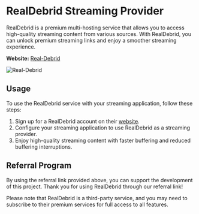 # RealDebrid Streaming Provider

RealDebrid is a premium multi-hosting service that allows you to access high-quality streaming content from various sources. With RealDebrid, you can unlock premium streaming links and enjoy a smoother streaming experience.

**Website:** [Real-Debrid](http://real-debrid.com/?id=9490816)

![Real-Debrid](http://real-debrid.com/static/images/banner/en.png)

## Usage

To use the RealDebrid service with your streaming application, follow these steps:

1. Sign up for a RealDebrid account on their [website](http://real-debrid.com/?id=9490816).
2. Configure your streaming application to use RealDebrid as a streaming provider.
3. Enjoy high-quality streaming content with faster buffering and reduced buffering interruptions.

## Referral Program

By using the referral link provided above, you can support the development of this project. Thank you for using RealDebrid through our referral link!

Please note that RealDebrid is a third-party service, and you may need to subscribe to their premium services for full access to all features.
